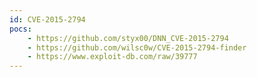 ```yaml
---
id: CVE-2015-2794
pocs:
    - https://github.com/styx00/DNN_CVE-2015-2794
    - https://github.com/wilsc0w/CVE-2015-2794-finder
    - https://www.exploit-db.com/raw/39777
---
```

